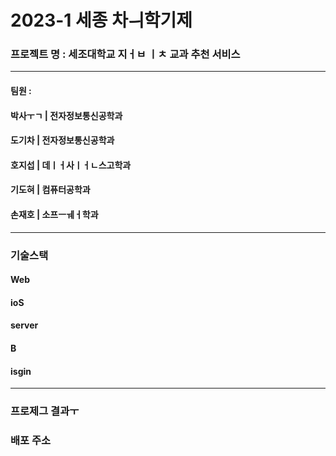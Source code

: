 # 2023-1 세종 차ㅢ학기제
### 프로젝트 명 : 세조대학교 지ㅓㅂ ㅣㅊ 교과 추천 서비스 

<hr>

#### 팀원 : 
#### 박사ㅜㄱ | 전자정보통신공학과
#### 도기차 | 전자정보통신공학과
#### 호지섭 | 데ㅣㅓ사ㅣㅓㄴ스고학과
#### 기도혀 | 컴퓨터공학과
#### 손재호 | 소프ㅡㅞㅓ학과

<hr>

### 기술스택
#### Web
#### ioS
#### server
#### B
#### isgin

<hr>

### 프로제그 결과ㅜ

### 배포 주소
